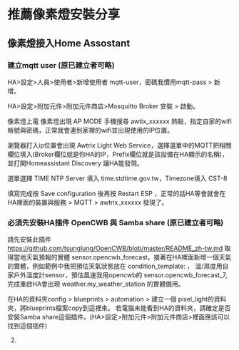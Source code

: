 # 推薦像素燈安裝分享 

## 像素燈接入Home Assostant

### 建立mqtt user (原已建立者可略)

HA>設定>人員>使用者>新增使用者 mqtt-user，密碼我慣用mqtt-pass > 新增。

HA>設定>附加元件>附加元件商店>Mosquitto Broker 安裝 > 啟動。


像素燈上電 像素燈出現 AP MODE 手機搜尋 awtix_xxxxxx 熱點，指定自家的wifi 帳號與密碼，正常就會連到家裡的wifi並出現使用的IP位置。

瀏覽器打入ip位置會出現 Awtrix Light Web Service，選擇選單中的MQTT把相關欄位填入(Broker欄位就是你HA的IP，Prefix欄位就是該設備在HA顯示的名稱)，並打開Homeassistant Discovery 讓HA能發現。

選單選擇 TIME NTP Server 填入 time.stdtime.gov.tw，Timezone填入 CST-8

填寫完成按 Save configuration 後再按 Restart ESP ，正常的話HA等會就會在HA裡面的裝置與服務 > MQTT > awtrix_xxxxxx 發現了。
 
### 必須先安裝HA插件 OpenCWB 與 Samba share (原已建立者可略)

請先安裝此插件 https://github.com/tsunglung/OpenCWB/blob/master/README_zh-tw.md 取得當地天氣預報的實體 sensor.opencwb_forecast，接著在HA裡面新增一個天氣的實體，例如範例中我把預估天氣狀態放在 condition_template: ， 溫/濕度用自家戶外溫度計sensor，預估風速我用opencwb的 sensor.opencwb_forecast_7,完成重啟HA會出現 weather.my_weather_station 的實體備用。

在HA的資料夾config > blueprints > automation > 建立一個 pixel_light的資料夾，將blueprints檔案copy到這裡來。 若電腦未能看到HA的資料夾，請確定是否安裝Samba share這個插件。(HA>設定>附加元件>附加元件商店>裡面應該可以找到這個插件)

2.


